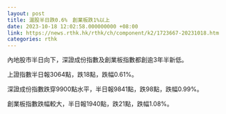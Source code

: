 ```yaml
---
layout: post
title: 滬股半日跌0.6%　創業板跌1%以上
date: 2023-10-18 12:02:58.000000000 +08:00
link: https://news.rthk.hk/rthk/ch/component/k2/1723667-20231018.htm
categories: rthk
---
```


內地股市半日向下，深證成份指數及創業板指數都創逾3年半新低。

上證指數半日報3064點，跌18點，跌幅0.61%。

深證成份指數跌穿9900點水平，半日報9841點，跌98點，跌幅0.99%。

創業板指數跌幅較大，半日報1940點，跌21點，跌幅1.08%。
